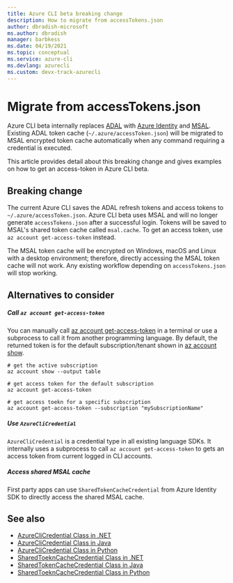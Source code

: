```yaml
---
title: Azure CLI beta breaking change
description: How to migrate from accessTokens.json
author: dbradish-microsoft
ms.author: dbradish
manager: barbkess
ms.date: 04/19/2021 
ms.topic: conceptual
ms.service: azure-cli
ms.devlang: azurecli
ms.custom: devx-track-azurecli
---
```

# Migrate from accessTokens.json

Azure CLI beta internally replaces [ADAL](https://github.com/AzureAD/azure-activedirectory-library-for-python) with [Azure Identity](https://github.com/Azure/azure-sdk-for-python/tree/master/sdk/identity/azure-identity) and [MSAL](https://github.com/AzureAD/microsoft-authentication-library-for-python). Existing ADAL token cache (`~/.azure/accessToken.json`) will be migrated to MSAL encrypted token cache automatically when any command requiring a credential is executed.

This article provides detail about this breaking change and gives examples on how to get an access-token in Azure CLI beta.

## Breaking change

The current Azure CLI saves the ADAL refresh tokens and access tokens to `~/.azure/accessToken.json`. Azure CLI beta uses MSAL and will no longer generate `accessTokens.json` after a successful login.  Tokens will be saved to MSAL's shared token cache called `msal.cache`.  To get an access token, use `az account get-access-token` instead. 

The MSAL token cache will be encrypted on Windows, macOS and Linux with a desktop environment; therefore, directly accessing the MSAL token cache will not work. Any existing workflow depending on `accessTokens.json` will stop working.

## Alternatives to consider

##### Call `az account get-access-token`

You can manually call [az account get-access-token](/cli/azure/account#az_account_get_access_token) in a terminal or use a subprocess to call it from another programming language. By default, the returned token is for the default subscription/tenant shown in [az account show](/cli/azure/account#az_account_show).

```azurecli
# get the active subscription
az account show --output table

# get access token for the default subscription
az account get-access-token

# get access toekn for a specific subscription
az account get-access-token --subscription "mySubscriptionName"
```

##### Use `AzureCliCredential`

`AzureCliCredential` is a credential type in all existing language SDKs. It internally uses a subprocess to call `az account get-access-token` to gets an access token from current logged in CLI accounts. 

##### Access shared MSAL cache

First party apps can use `SharedTokenCacheCredential` from Azure Identity SDK to directly access the shared MSAL cache.

## See also
* [AzureCliCredential Class in .NET](/dotnet/api/azure.identity.azureclicredential?view=azure-dotnet&preserve-view=true)
* [AzureCliCredential Class in Java](/python/api/azure-identity/azure.identity.azureclicredential?view=azure-python&preserve-view=true)
* [AzureCliCredential Class in Python](/python/api/azure-identity/azure.identity.azureclicredential?view=azure-python&preserve-view=true)
* [SharedToeknCacheCredential Class in .NET](/dotnet/api/azure.identity.sharedtokencachecredential?view=azure-dotnet&preserve-view=true)
* [SharedTokenCacheCredential Class in Java](/java/api/com.azure.identity.sharedtokencachecredential?view=azure-java-stable&preserve-view=true)
* [SharedToeknCacheCredential Class in Python](/python/api/azure-identity/azure.identity.sharedtokencachecredential?view=azure-python&preserve-view=true)
